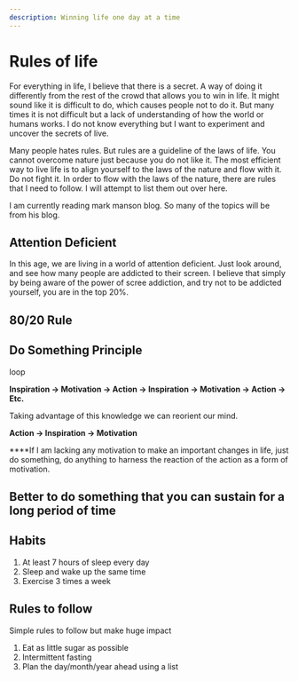```yaml
---
description: Winning life one day at a time
---
```


# Rules of life

For everything in life, I believe that there is a secret. A way of doing it differently from the rest of the crowd that allows you to win in life. It might sound like it is difficult to do, which causes people not to do it. But many times it is not difficult but a lack of understanding of how the world or humans works. I do not know everything but I want to experiment and uncover the secrets of live. 

Many people hates rules. But rules are a guideline of the laws of life. You cannot overcome nature just because you do not like it. The most efficient way to live life is to align yourself to the laws of the nature and flow with it. Do not fight it. In order to flow with the laws of the nature, there are rules that I need to follow. I will attempt to list them out over here. 

I am currently reading mark manson blog. So many of the topics will be from his blog.

## Attention Deficient

In this age, we are living in a world of attention deficient. Just look around, and see how many people are addicted to their screen. I believe that simply by being aware of the power of scree addiction, and try not to be addicted yourself, you are in the top 20%. 

## 80/20 Rule



## Do Something Principle



loop 

**Inspiration → Motivation → Action → Inspiration → Motivation → Action → Etc.**

Taking advantage of this knowledge we can reorient our mind. 

 **Action → Inspiration → Motivation** 

 ****If I am lacking any motivation to make an important changes in life, just do something, do anything to harness the reaction of the action as a form of motivation.

## Better to do something that you can sustain for a long period of time

## Habits

1. At least 7 hours of sleep every day
2. Sleep and wake up the same time
3. Exercise 3 times a week

## Rules to follow

Simple rules to follow but make huge impact

1. Eat as little sugar as possible
2. Intermittent fasting
3. Plan the day/month/year ahead using a list





